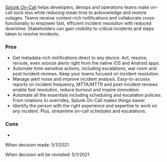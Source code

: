 [Splunk On-Call](https://www.splunk.com) helps developers, devops and operations teams make on-call suck less while reducing mean time to acknowledge and restore outages. Teams receive context-rich notifications and collaborate cross-functionally to empower fast, efficient incident resolution with reduced downtime. Stakeholders can gain visibility to critical incidents and steps taken to resolve incidents.

### Pros
* Get metadata-rich notifications direct to any device. Act, resolve, reroute, even snooze alerts right from the native iOS and Android apps.
* Automate time-sensitive actions, including escalations, war room and post incident reviews. Keep your teams focused on incident resolution.
* Manage alert noise and improve incident analysis. Easy-to-access reports on incident frequency, MTTA/MTTR and post-incident reviews enable fast resolution, reduce burnout and inspire innovation.
* Automate all the essentials including scheduling and escalation policies. From rotations to overrides, Splunk On-Call makes things easier.
* Identify the person with the right experience and expertise to work on any incident. Plus, streamline on-call schedules and escalations.

### Cons
* 

When decision made: 5/1/2021

When decision will be revisited: 5/1/2021